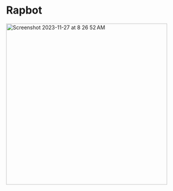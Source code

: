 # Rapbot

<a href="https://youtube.com/shorts/gtsCFiIL4nY?si=8GjAlsiz27Ien9l4">
<img width="436" alt="Screenshot 2023-11-27 at 8 26 52 AM" src="https://github.com/andrewrobles/Rapbot/assets/70864612/b1d12538-d65b-47c8-a04e-1b6d5de0b0c3">
</a>
